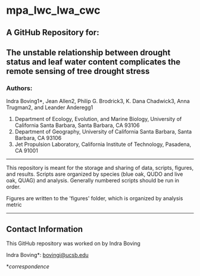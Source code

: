# mpa_lwc_lwa_cwc

## A GitHub Repository for: 

## The unstable relationship between drought status and leaf water content complicates the remote sensing of tree drought stress

### Authors: 

Indra Boving1*, Jean Allen2, Philip G. Brodrick3, K. Dana Chadwick3, Anna Trugman2, and Leander Anderegg1

1.	Department of Ecology, Evolution, and Marine Biology, University of California Santa Barbara, Santa Barbara, CA 93106
2.	Department of Geography, University of California Santa Barbara, Santa Barbara, CA 93106  
3.	Jet Propulsion Laboratory, California Institute of Technology, Pasadena, CA 91001

--------------------------------

This repository is meant for the storage and sharing of data, scripts, figures, and results. 
Scripts asre organized by species (blue oak, QUDO and live oak, QUAG) and analysis. Generally numbered scripts should be run in order. 

Figures are written to the 'figures' folder, which is organized by analysis metric

--------------------------------

## Contact Information

This GitHub repository was worked on by Indra Boving

Indra Boving*: bovingi@ucsb.edu

**correspondence*
